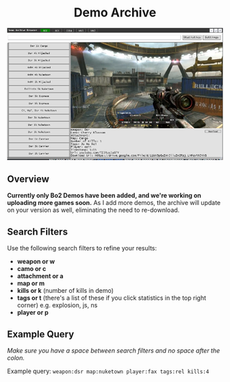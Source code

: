 <h1 align="center">
  Demo Archive
</h1>

<div align="center">
  <a href="https://github.com/newtoyourlife/DemoArchive/blob/ff43aa7c3e287f3776e5f98f19d0ce7f363c249e/preview1.png">
    <img src="Preview1.png" alt="Preview" width="auto" height="auto">
  </a>
</div>

## Overview

**Currently only Bo2 Demos have been added, and we're working on uploading more games soon.** As I add more demos, the archive will update on your version as well, eliminating the need to re-download.

## Search Filters

Use the following search filters to refine your results:

- **weapon or w**
- **camo or c**
- **attachment or a**
- **map or m**
- **kills or k** (number of kills in demo)
- **tags or t** (there's a list of these if you click statistics in the top right corner) e.g. explosion, js, ns
- **player or p**

## Example Query

_Make sure you have a space between search filters and no space after the colon._

Example query: `weapon:dsr map:nuketown player:fax tags:rel kills:4`
